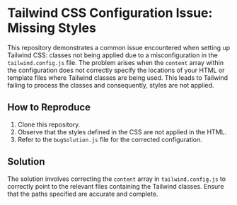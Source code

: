 # Tailwind CSS Configuration Issue: Missing Styles

This repository demonstrates a common issue encountered when setting up Tailwind CSS: classes not being applied due to a misconfiguration in the `tailwind.config.js` file.  The problem arises when the `content` array within the configuration does not correctly specify the locations of your HTML or template files where Tailwind classes are being used.  This leads to Tailwind failing to process the classes and consequently, styles are not applied.

## How to Reproduce

1. Clone this repository.
2. Observe that the styles defined in the CSS are not applied in the HTML.
3. Refer to the `bugSolution.js` file for the corrected configuration.

## Solution

The solution involves correcting the `content` array in `tailwind.config.js` to correctly point to the relevant files containing the Tailwind classes. Ensure that the paths specified are accurate and complete.